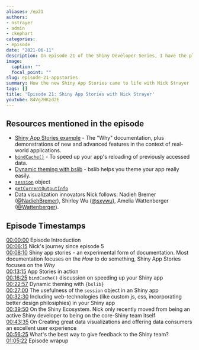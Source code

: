 ```yaml
---
aliases: /ep21
authors:
- nstrayer
- admin
- ckephart
categories:
- episode
date: "2021-06-11"
description: In episode 21 of the Shiny Developer Series, I have the pleasure of welcoming back the newest member of the Shiny team, Nick Strayer!  We discuss the road Nick traveled to join RStudio full time, as well as the motivation behind the terrific Shiny App Stories, complete with a hands-on demonstration of new features in Shiny 1.6 such as `bindCache` and dynamic theming in the fun explore your weather application. All of that plus Nick's perspectives on the growing Shiny ecosystem and creating powerful data visualizations make this a must-see episode!
image:
  caption: ""
  focal_point: ""
slug: episode-21-appstories
summary: How the new Shiny App Stories came to life with Nick Strayer
tags: []
title: 'Episode 21: Shiny App Stories with Nick Strayer'
youtube: 84Vg7HKzd2E
---
```


## Resources mentioned in the episode

- [Shiny App Stories example](https://shiny.rstudio.com/app-stories) - The "Why" documentation, plus demonstrations of new and advanced features in the context of real-world applications.
- [`bindCache()`](https://shiny.rstudio.com/app-stories/weather-lookup-caching.html) - To speed up your app's reloading of previously accessed data. 
- [Dynamic theming with bslib](https://shiny.rstudio.com/app-stories/weather-lookup-bslib.html) - bslib helps you theme your app really easily. 
- [`session`](https://shiny.rstudio.com/reference/shiny/1.6.0/session.html) object
- [`getCurrentOutputInfo`](https://shiny.rstudio.com/reference/shiny/1.6.0/getCurrentOutputInfo.html)
- Data visualization innovators Nick follows:  Nadieh Bremer ([@NadiehBremer](https://twitter.com/NadiehBremer)), Shirley Wu ([@sxywu](https://twitter.com/sxywu)), Amelia Wattenberger ([@Wattenberger](https://twitter.com/Wattenberger)).

## Episode Timestamps

[00:00:00](https://youtube.com/watch?v=84Vg7HKzd2E&t=0s) Episode Introduction <br> 
[00:06:15](https://youtube.com/watch?v=84Vg7HKzd2E&t=375s) Nick's journey since episode 5 <br> 
[00:08:10](https://youtube.com/watch?v=84Vg7HKzd2E&t=490s) Shiny app stories - an experimental form of documentation. Most documentation focuses on the *How* to do something, Shiny App Stories focuses on the *Why* <br> 
[00:13:15](https://youtube.com/watch?v=84Vg7HKzd2E&t=795s) App Stories in action <br> 
[00:16:25](https://youtube.com/watch?v=84Vg7HKzd2E&t=985s) `bindCache()` discussion on speeding up your Shiny app <br> 
[00:22:57](https://youtube.com/watch?v=84Vg7HKzd2E&t=1377s) Dynamic theming with `{bslib}` <br> 
[00:27:00](https://youtube.com/watch?v=84Vg7HKzd2E&t=1620s) The usefulness of the `session` object in an Shiny app <br> 
[00:32:30](https://youtube.com/watch?v=84Vg7HKzd2E&t=1950s) Including web-technologies (like custom js, css, incorporating better design philosiphies) in your Shiny app <br> 
[00:39:50](https://youtube.com/watch?v=84Vg7HKzd2E&t=2390s) On the Shiny Ecosystem. Nick only recently moved from being an active Shiny developer to being on the core-Shiny team itself <br> 
[00:43:35](https://youtube.com/watch?v=84Vg7HKzd2E&t=2615s) On Creating great data visualizations and offering data consumers an excellent user experience <br> 
[00:56:25](https://youtube.com/watch?v=84Vg7HKzd2E&t=3385s) What's the best way to give feedback to the Shiny team? <br> 
[01:05:22](https://youtube.com/watch?v=84Vg7HKzd2E&t=3922s) Episode wrapup 
